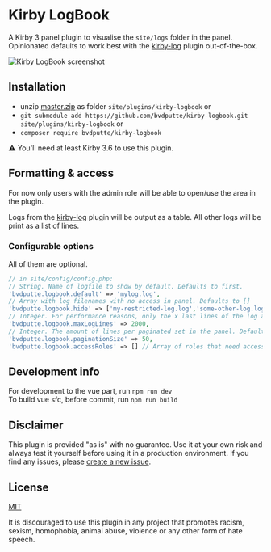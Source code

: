 # Kirby LogBook

A Kirby 3 panel plugin to visualise the `site/logs` folder in the panel.\
Opinionated defaults to work best with the [kirby-log](https://github.com/bvdputte/kirby-log/) plugin out-of-the-box.

![Kirby LogBook screenshot](https://user-images.githubusercontent.com/490505/141863354-64864db9-41f8-4fdc-9816-238e2eb352b8.png)

## Installation

- unzip [master.zip](https://github.com/bvdputte/kirby-logbook/archive/master.zip) as folder `site/plugins/kirby-logbook` or
- `git submodule add https://github.com/bvdputte/kirby-logbook.git site/plugins/kirby-logbook` or
- `composer require bvdputte/kirby-logbook`

⚠️ You'll need at least Kirby 3.6 to use this plugin.

## Formatting & access

For now only users with the admin role will be able to open/use the area in the plugin.

Logs from the [kirby-log](https://github.com/bvdputte/kirby-log/) plugin will be output as a table. All other logs will be print as a list of lines.

### Configurable options

All of them are optional.

```php
// in site/config/config.php:
// String. Name of logfile to show by default. Defaults to first.
'bvdputte.logbook.default' => 'mylog.log',
// Array with log filenames with no access in panel. Defaults to []
'bvdputte.logbook.hide' => ['my-restricted-log.log','some-other-log.log'],
// Integer. For performance reasons, only the x last lines of the log are being fetched and shown. Defaults to 2500
'bvdputte.logbook.maxLogLines' => 2000,
// Integer. The amount of lines per paginated set in the panel. Defaults to 25
'bvdputte.logbook.paginationSize' => 50,
'bvdputte.logbook.accessRoles' => [] // Array of roles that need access to the logviewer
```

## Development info

For development to the vue part, run `npm run dev`\
To build vue sfc, before commit, run `npm run build`


## Disclaimer

This plugin is provided "as is" with no guarantee. Use it at your own risk and always test it yourself before using it in a production environment. If you find any issues, please [create a new issue](https://github.com/bvdputte/kirby-logbook/issues/new).

## License

[MIT](https://opensource.org/licenses/MIT)

It is discouraged to use this plugin in any project that promotes racism, sexism, homophobia, animal abuse, violence or any other form of hate speech.
